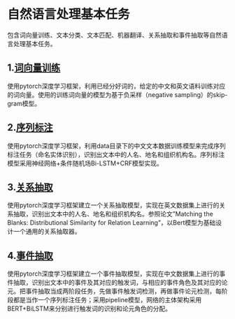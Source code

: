 # 自然语言处理基本任务

包含词向量训练、文本分类、文本匹配、机器翻译、关系抽取和事件抽取等自然语言处理基本任务。

## 1.[词向量训练](https://github.com/Noen61/NLP/tree/master/Word2vec)

使用pytorch深度学习框架，利用已经分好词的，给定的中文和英文语料训练对应的词向量。使用的训练词向量的模型为基于负采样（negative sampling）的skip-gram模型。

## 2.[序列标注](https://github.com/Noen61/NLP/tree/master/Sequence%20Tagging)

使用pytorch深度学习框架，利用data目录下的中文文本数据训练模型来完成序列标注任务（命名实体识别），识别出文本中的人名、地名和组织机构名。序列标注模型采用神经网络+条件随机场Bi-LSTM+CRF模型实现。

## 3.[关系抽取](https://github.com/Noen61/NLP/tree/master/Relation%20Extraction)

使用pytorch深度学习框架建立一个关系抽取模型，实现在英文数据集上进行的关系抽取，识别出文本中的人名、地名和组织机构名。参照论文”Matching the Blanks: Distributional Similarity for Relation Learning”，以Bert模型为基础设计一个通用的关系抽取器。

## 4.[事件抽取](https://github.com/Noen61/NLP/tree/master/Event%20Extraction)

使用pytorch深度学习框架建立一个事件抽取模型，实现在中文数据集上进行的事件抽取，识别出文本中的事件及其对应的触发词，与相应的事件角色及其对应的论元。把事件抽取当成两阶段任务，先做事件触发词检测，再做事件论元检测，每阶段都是当作一个序列标注任务；采用pipeline模型，网络的主体架构采用BERT+BiLSTM来分别进行触发词的识别和论元角色的分配。